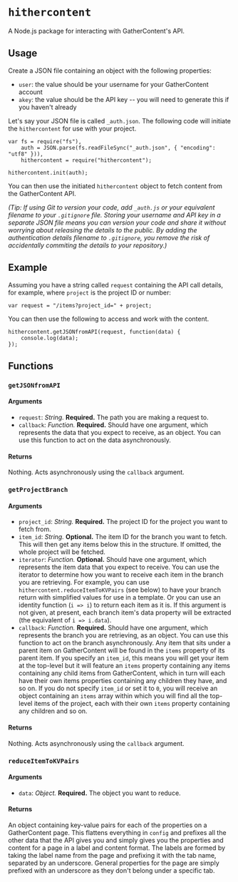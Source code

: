 # `hithercontent`

A Node.js package for interacting with GatherContent's API.

## Usage

Create a JSON file containing an object with the following properties:

 - `user`: the value should be your username for your GatherContent account
 - `akey`: the value should be the API key -- you will need to generate this if
 you haven't already

Let's say your JSON file is called `_auth.json`. The following code will
initiate the `hithercontent` for use with your project.

    var fs = require("fs"),
        auth = JSON.parse(fs.readFileSync("_auth.json", { "encoding": "utf8" })),
        hithercontent = require("hithercontent");

    hithercontent.init(auth);

You can then use the initiated `hithercontent` object to fetch content from
the GatherContent API.

*(Tip: If using Git to version your code, add `_auth.js` or your equivalent filename to your `.gitignore` file. Storing your username and API key in a separate JSON file means you can version your code and share it without worrying about releasing the details to the public. By adding the authentication details filename to `.gitignore`, you remove the risk of accidentally commiting the details to your repository.)*

## Example

Assuming you have a string called `request` containing the API call details,
for example, where `project` is the project ID or number:

    var request = "/items?project_id=" + project;

You can then use the following to access and work with the content.

    hithercontent.getJSONfromAPI(request, function(data) {
        console.log(data);
    });


## Functions

### `getJSONfromAPI`

#### Arguments

 - `request`: *String.* **Required.** The path you are making a request to.
 - `callback`: *Function.* **Required.** Should have one argument, which represents the data that you expect to receive, as an object. You can use this function to act on the data asynchronously.

#### Returns

Nothing. Acts asynchronously using the `callback` argument.

### `getProjectBranch`

#### Arguments

 - `project_id`: *String.* **Required.** The project ID for the project you want to fetch from.
 - `item_id`: *String.* **Optional.** The item ID for the branch you want to fetch. This will then get any items below this in the structure. If omitted, the whole project will be fetched.
 - `iterator`: *Function.* **Optional.** Should have one argument, which represents the item data that you expect to receive. You can use the iterator to determine how you want to receive each item in the branch you are retrieving. For example, you can use `hithercontent.reduceItemToKVPairs` (see below) to have your branch return with simplified values for use in a template. Or you can use an identity function (`i => i`) to return each item as it is. If this argument is not given, at present, each branch item's data property will be extracted (the equivalent of `i => i.data`).
 - `callback`: *Function.* **Required.** Should have one argument, which represents the branch you are retrieving, as an object. You can use this function to act on the branch asynchronously. Any item that sits under a parent item on GatherContent will be found in the `items` property of its parent item. If you specify an `item_id`, this means you will get your item at the top-level but it will feature an `items` property containing any items containing any child items from GatherContent, which in turn will each have their own items properties containing any children they have, and so on. If you do not specify `item_id` or set it to `0`, you will receive an object containing an `items` array within which you will find all the top-level items of the project, each with their own `items` property containing any children and so on.

#### Returns

Nothing. Acts asynchronously using the `callback` argument.

### `reduceItemToKVPairs`

#### Arguments

 - `data`: *Object.* **Required.** The object you want to reduce.

#### Returns

An object containing key-value pairs for each of the properties on a GatherContent page. This flattens everything in `config` and prefixes all the other data that the API gives you and simply gives you the properties and content for a page in a label and content format. The labels are formed by taking the label name from the page and prefixing it with the tab name, separated by an underscore. General properties for the page are simply prefixed with an underscore as they don't belong under a specific tab.
